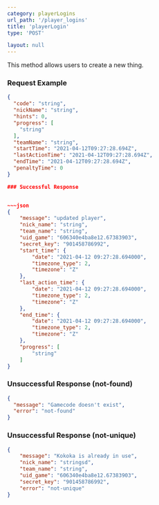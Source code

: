 ```yaml
---
category: playerLogins
url_path: '/player_logins'
title: 'playerLogin'
type: 'POST'

layout: null
---
```


This method allows users to create a new thing.

### Request Example

~~~json
{
  "code": "string",
  "nickName": "string",
  "hints": 0,
  "progress": [
    "string"
  ],
  "teamName": "string",
  "startTime": "2021-04-12T09:27:28.694Z",
  "lastActionTime": "2021-04-12T09:27:28.694Z",
  "endTime": "2021-04-12T09:27:28.694Z",
  "penaltyTime": 0
}

### Successful Response


~~~json
{
    "message": "updated player",
    "nick_name": "string",
    "team_name": "string",
    "uid_game": "606340e4ba8e12.67383903",
    "secret_key": "901458786992",
    "start_time": {
        "date": "2021-04-12 09:27:28.694000",
        "timezone_type": 2,
        "timezone": "Z"
    },
    "last_action_time": {
        "date": "2021-04-12 09:27:28.694000",
        "timezone_type": 2,
        "timezone": "Z"
    },
    "end_time": {
        "date": "2021-04-12 09:27:28.694000",
        "timezone_type": 2,
        "timezone": "Z"
    },
    "progress": [
        "string"
    ]
}
~~~

### Unsuccessful Response (not-found)

~~~json
{
  "message": "Gamecode doesn't exist",
  "error": "not-found"
}
~~~

### Unsuccessful Response (not-unique)

~~~json
{
    "message": "Kokoka is already in use",
    "nick_name": "stringsd",
    "team_name": "string",
    "uid_game": "606340e4ba8e12.67383903",
    "secret_key": "901458786992",
    "error": "not-unique"
}
~~~

